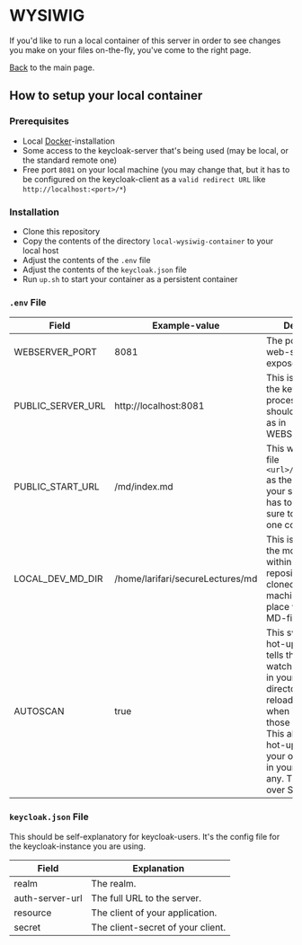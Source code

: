 # WYSIWIG 
If you'd like to run a local container of this server in order to see changes you make on your files on-the-fly, you've come to the right page.

[Back](README.md) to the main page.
## How to setup your local container
### Prerequisites
- Local [Docker](https://docker.com)-installation
- Some access to the keycloak-server that's being used (may be local, or the standard remote one)
- Free port `8081` on your local machine (you may change that, but it has to be configured on the keycloak-client as a `valid redirect URL` like `http://localhost:<port>/*`)
### Installation
- Clone this repository
- Copy the contents of the directory `local-wysiwig-container` to your local host
- Adjust the contents of the `.env` file
- Adjust the contents of the `keycloak.json` file
- Run `up.sh` to start your container as a persistent container
### `.env` File

| Field             | Example-value                    | Description                                                                                                                                                                                                                                                |
| ----------------- | -------------------------------- | ---------------------------------------------------------------------------------------------------------------------------------------------------------------------------------------------------------------------------------------------------------- |
| WEBSERVER_PORT    | 8081                             | The port your local web-server should expose                                                                                                                                                                                                               |
| PUBLIC_SERVER_URL | http://localhost:8081            | This is important for the keycloak-login process. The port should be the same as in WEBSERVER_PORT.                                                                                                                                                        |
| PUBLIC_START_URL  | /md/index.md                     | This will open the file `<url>/md/index.md` as the `home`-URL of your site. This file has to exist, so be sure to enter this one correctly.                                                                                                                |
| LOCAL_DEV_MD_DIR  | /home/larifari/secureLectures/md | This is the place of the md-directory within the repository you've cloned  to your local machine. This is the place where your MD-files live.                                                                                                              |
| AUTOSCAN          | true                             | This switch enables hot-updating. It tells the server to watch for changes in your MD-directory and reload all files, when it detects those changes.<br>This also enables hot-updating of your opened pages in your browser, if any. This works over SSEs. |
### `keycloak.json` File
This should be self-explanatory for keycloak-users. It's the config file for the keycloak-instance you are using.

| Field           | Explanation                       |
| --------------- | --------------------------------- |
| realm           | The realm.                        |
| auth-server-url | The full URL to the server.       |
| resource        | The client of your application.   |
| secret          | The client-secret of your client. |
